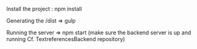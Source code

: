 Install the project : npm install 

Generating the /dist => gulp

Running the server => npm start (make sure the backend server is up and running Cf. TextreferencesBackend repository)